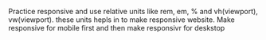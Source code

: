 Practice responsive and use relative units like rem, em, % and vh(viewport), vw(viewport). these units hepls in to make responsive website. 
Make responsive for mobile first and then make responsivr for deskstop
